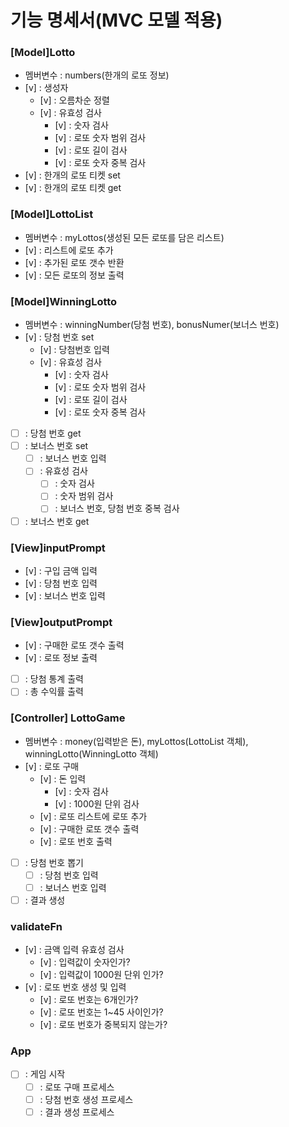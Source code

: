 # 기능 명세서(MVC 모델 적용)

### [Model]Lotto

- 멤버변수 : numbers(한개의 로또 정보)
- [v] : 생성자
  - [v] : 오름차순 정렬
  - [v] : 유효성 검사
    - [v] : 숫자 검사
    - [v] : 로또 숫자 범위 검사
    - [v] : 로또 길이 검사
    - [v] : 로또 숫자 중복 검사
- [v] : 한개의 로또 티켓 set
- [v] : 한개의 로또 티켓 get

### [Model]LottoList

- 멤버변수 : myLottos(생성된 모든 로또를 담은 리스트)
- [v] : 리스트에 로또 추가
- [v] : 추가된 로또 갯수 반환
- [v] : 모든 로또의 정보 출력

### [Model]WinningLotto

- 멤버변수 : winningNumber(당첨 번호), bonusNumer(보너스 번호)
- [v] : 당첨 번호 set
  - [v] : 당첨번호 입력
  - [v] : 유효성 검사
    - [v] : 숫자 검사
    - [v] : 로또 숫자 범위 검사
    - [v] : 로또 길이 검사
    - [v] : 로또 숫자 중복 검사
- [ ] : 당첨 번호 get
- [ ] : 보너스 번호 set
  - [ ] : 보너스 번호 입력
  - [ ] : 유효성 검사
    - [ ] : 숫자 검사
    - [ ] : 숫자 범위 검사
    - [ ] : 보너스 번호, 당첨 번호 중복 검사
- [ ] : 보너스 번호 get

### [View]inputPrompt

- [v] : 구입 금액 입력
- [v] : 당첨 번호 입력
- [v] : 보너스 번호 입력

### [View]outputPrompt

- [v] : 구매한 로또 갯수 출력
- [v] : 로또 정보 출력
- [ ] : 당첨 통계 출력
- [ ] : 총 수익률 출력

### [Controller] LottoGame

- 멤버변수 : money(입력받은 돈), myLottos(LottoList 객체), winningLotto(WinningLotto 객체)
- [v] : 로또 구매
  - [v] : 돈 입력
    - [v] : 숫자 검사
    - [v] : 1000원 단위 검사
  - [v] : 로또 리스트에 로또 추가
  - [v] : 구매한 로또 갯수 출력
  - [v] : 로또 번호 출력
- [ ] : 당첨 번호 뽑기
  - [ ] : 당첨 번호 입력
  - [ ] : 보너스 번호 입력
- [ ] : 결과 생성

### validateFn

- [v] : 금액 입력 유효성 검사
  - [v] : 입력값이 숫자인가?
  - [v] : 입력값이 1000원 단위 인가?
- [v] : 로또 번호 생성 및 입력
  - [v] : 로또 번호는 6개인가?
  - [v] : 로또 번호는 1~45 사이인가?
  - [v] : 로또 번호가 중복되지 않는가?

### App

- [ ] : 게임 시작
  - [ ] : 로또 구매 프로세스
  - [ ] : 당첨 번호 생성 프로세스
  - [ ] : 결과 생성 프로세스
